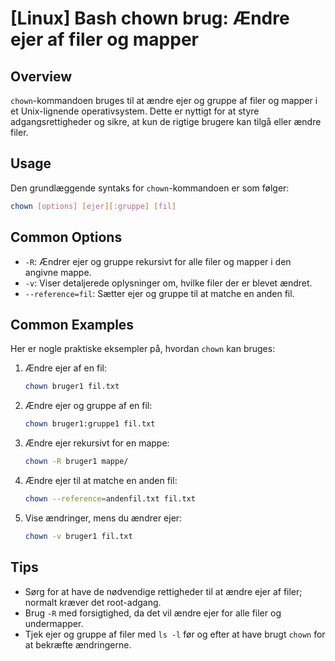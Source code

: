 # [Linux] Bash chown brug: Ændre ejer af filer og mapper

## Overview
`chown`-kommandoen bruges til at ændre ejer og gruppe af filer og mapper i et Unix-lignende operativsystem. Dette er nyttigt for at styre adgangsrettigheder og sikre, at kun de rigtige brugere kan tilgå eller ændre filer.

## Usage
Den grundlæggende syntaks for `chown`-kommandoen er som følger:

```bash
chown [options] [ejer][:gruppe] [fil]
```

## Common Options
- `-R`: Ændrer ejer og gruppe rekursivt for alle filer og mapper i den angivne mappe.
- `-v`: Viser detaljerede oplysninger om, hvilke filer der er blevet ændret.
- `--reference=fil`: Sætter ejer og gruppe til at matche en anden fil.

## Common Examples
Her er nogle praktiske eksempler på, hvordan `chown` kan bruges:

1. Ændre ejer af en fil:
   ```bash
   chown bruger1 fil.txt
   ```

2. Ændre ejer og gruppe af en fil:
   ```bash
   chown bruger1:gruppe1 fil.txt
   ```

3. Ændre ejer rekursivt for en mappe:
   ```bash
   chown -R bruger1 mappe/
   ```

4. Ændre ejer til at matche en anden fil:
   ```bash
   chown --reference=andenfil.txt fil.txt
   ```

5. Vise ændringer, mens du ændrer ejer:
   ```bash
   chown -v bruger1 fil.txt
   ```

## Tips
- Sørg for at have de nødvendige rettigheder til at ændre ejer af filer; normalt kræver det root-adgang.
- Brug `-R` med forsigtighed, da det vil ændre ejer for alle filer og undermapper.
- Tjek ejer og gruppe af filer med `ls -l` før og efter at have brugt `chown` for at bekræfte ændringerne.